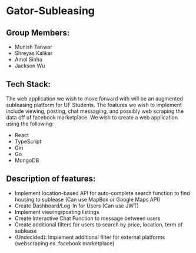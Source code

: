 # Gator-Subleasing

## Group Members:

- Munish Tanwar
- Shreyas Kalikar
- Amol Sinha
- Jackson Wu

## Tech Stack:

The web application we wish to move forward with will be an augmented subleasing platform for UF Students. The features we wish to implement include viewing, posting, chat messaging, and possibly web scraping the data off of facebook marketplace. We wish to create a web application using the following:

- React
- TypeScript
- Gin
- Go
- MongoDB

## Description of features:

- Implement location-based API for auto-complete search function to find housing to sublease (Can use MapBox or Google Maps API)
- Create Dashboard/Log-In for Users (Can use JWT)
- Implement viewing/posting listings
- Create Interactive Chat Function to message between users
- Create additional filters for users to search by price, location, term of sublease
- (Undecided): Implement additional filter for external platforms (webscraping ex. facebook marketplace)
